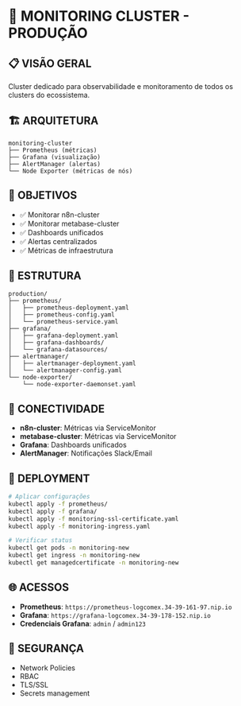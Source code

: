 # 🎯 MONITORING CLUSTER - PRODUÇÃO

## 📋 **VISÃO GERAL**
Cluster dedicado para observabilidade e monitoramento de todos os clusters do ecossistema.

## 🏗️ **ARQUITETURA**
```
monitoring-cluster
├── Prometheus (métricas)
├── Grafana (visualização)
├── AlertManager (alertas)
└── Node Exporter (métricas de nós)
```

## 🎯 **OBJETIVOS**
- ✅ Monitorar n8n-cluster
- ✅ Monitorar metabase-cluster  
- ✅ Dashboards unificados
- ✅ Alertas centralizados
- ✅ Métricas de infraestrutura

## 📁 **ESTRUTURA**
```
production/
├── prometheus/
│   ├── prometheus-deployment.yaml
│   ├── prometheus-config.yaml
│   └── prometheus-service.yaml
├── grafana/
│   ├── grafana-deployment.yaml
│   ├── grafana-dashboards/
│   └── grafana-datasources/
├── alertmanager/
│   ├── alertmanager-deployment.yaml
│   └── alertmanager-config.yaml
└── node-exporter/
    └── node-exporter-daemonset.yaml
```

## 🔗 **CONECTIVIDADE**
- **n8n-cluster**: Métricas via ServiceMonitor
- **metabase-cluster**: Métricas via ServiceMonitor
- **Grafana**: Dashboards unificados
- **AlertManager**: Notificações Slack/Email

## 🚀 **DEPLOYMENT**
```bash
# Aplicar configurações
kubectl apply -f prometheus/
kubectl apply -f grafana/
kubectl apply -f monitoring-ssl-certificate.yaml
kubectl apply -f monitoring-ingress.yaml

# Verificar status
kubectl get pods -n monitoring-new
kubectl get ingress -n monitoring-new
kubectl get managedcertificate -n monitoring-new
```

## 🌐 **ACESSOS**
- **Prometheus**: `https://prometheus-logcomex.34-39-161-97.nip.io`
- **Grafana**: `https://grafana-logcomex.34-39-178-152.nip.io`
- **Credenciais Grafana**: `admin` / `admin123`

## 🔐 **SEGURANÇA**
- Network Policies
- RBAC
- TLS/SSL
- Secrets management
